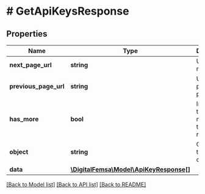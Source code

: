 # # GetApiKeysResponse

## Properties

Name | Type | Description | Notes
------------ | ------------- | ------------- | -------------
**next_page_url** | **string** | URL of the next page. | [optional]
**previous_page_url** | **string** | Url of the previous page. | [optional]
**has_more** | **bool** | Indicates if there are more pages to be requested |
**object** | **string** | Object type, in this case is list |
**data** | [**\DigitalFemsa\Model\ApiKeyResponse[]**](ApiKeyResponse.md) |  | [optional]

[[Back to Model list]](../../README.md#models) [[Back to API list]](../../README.md#endpoints) [[Back to README]](../../README.md)
